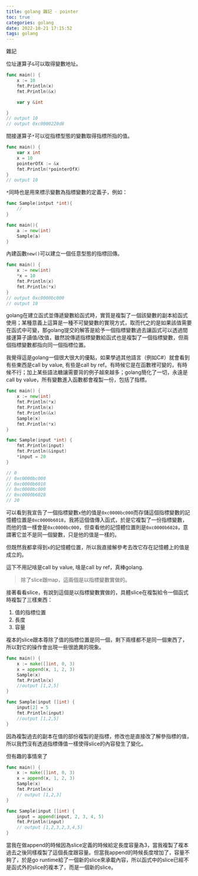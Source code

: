 ```yaml
---
title: golang 雜記 - pointer
toc: true
categories: golang
date: 2022-10-21 17:15:52
tags: golang
---
```


雜記

<!-- more -->

位址運算子`&`可以取得變數地址。

```go
func main() {
	x := 10
	fmt.Println(x)
	fmt.Println(&x)

    var y &int

}
// output 10
// output 0xc0000220d8
```

間接運算子`*`可以從指標型態的變數取得指標所指的值。

```go
func main() {
	var x int
	x = 10
	pointerOfX := &x
	fmt.Println(*pointerOfX)
}
// output 10
```

`*`同時也是用來標示變數為指標變數的定義子，例如：

```go
func Sample(intput *int){
    //
}

func main(){
    a := new(int)
    Sample(a)
}
```

內建函數`new()`可以建立一個任意型態的指標回傳。

```go
func main() {
	x := new(int)
	*x = 10
	fmt.Println(x)
	fmt.Println(*x)
}
// output 0xc0000bc000
// output 10
```

golang在建立函式並傳遞變數給函式時，實質是複製了一個該變數的副本給函式使用；某種意義上這算是一種不可變變數的實現方式，取而代之的是如果該值需要在函式中可變，那golang提交的解答是給予一個指標變數過去讓函式可以透過間接運算子讀值/改值，雖然說傳遞指標變數給函式也是複製了一個指標變數，但兩個指標變數都指向同一個指標位置。

我覺得這是golang一個很大很大的優點，如果學過其他語言（例如C#）就會看到有些東西是call by value, 有些是call by ref。有時候它是在函數裡可變的，有時候不行；加上某些語法糖讓需要背的例子越來越多；golang簡化了一切，永遠是call by value，所有變數進入函數都會複製一份，包括了指標。

```go
func main() {
	x := new(int)
	fmt.Println(*x)
	fmt.Println(x)
	fmt.Println(&x)
	Sample(x)
	fmt.Println(*x)
}

func Sample(input *int) {
	fmt.Println(input)
	fmt.Println(&input)
	*input = 20
}

// 0
// 0xc0000bc000
// 0xc0000b6018
// 0xc0000bc000
// 0xc0000b6028
// 20
```

可以看到我宣告了一個指標變數`x`他的值是`0xc0000bc000`而存儲這個指標變數的記憶體位置是`0xc0000b6018`，我將這個值傳入函式，於是它複製了一份指標變數，而他的值一樣會是`0xc0000bc000`，但查看他的記憶體位置則是`0xc0000b6028`，意謂著它並不是同一個變數，只是他的值是一樣的。

但既然我都拿得到`x`的記憶體位置，所以我直接解參考去改它存在記憶體上的值是成立的。

這下不用記啥是call by value, 啥是call by ref，真棒golang.

> 除了slice跟map，這兩個是以指標變數實做的。

接著看看slice，有說到這個是以指標變數實做的，具體slice在複製給令一個函式時複製了三樣東西：
1. 值的指標位置
2. 長度
3. 容量

複本的slice跟本尊除了值的指標位置是同一個，剩下兩樣都不是同一個東西了，所以對它的操作會出現一些很詭異的現象。

```go
func main() {
	x := make([]int, 0, 3)
	x = append(x, 1, 2, 3)
	Sample(x)
	fmt.Println(x)
    //output [1,2,5]
}

func Sample(input []int) {
	input[2] = 5
	fmt.Println(input)
    //output [1,2,5]
}
```
因為複製過去的副本在值的部份複製的是指標，修改也是直接改了解參指標的值，所以我們沒有透過指標傳值一樣使得slice的內容發生了變化。

但有趣的事情來了

```go
func main() {
	x := make([]int, 0, 3)
	x = append(x, 1, 2, 3)
	Sample(x)
	fmt.Println(x)
    // output [1,2,3]
}

func Sample(input []int) {
	input = append(input, 2, 3, 4, 5)
	fmt.Println(input)
    // output [1,2,3,2,3,4,5]
}
```

當我在做append的時候因為slice定義的時候給定長度容量為3，當我複製了複本過去之後同樣複製了這個長度跟容量。但當我append的時候長度增加了，容量不夠了，於是go runtime給了一個新的slice來承載內容，所以函式中的slice已經不是函式外的slice的複本了，而是一個新的slice。